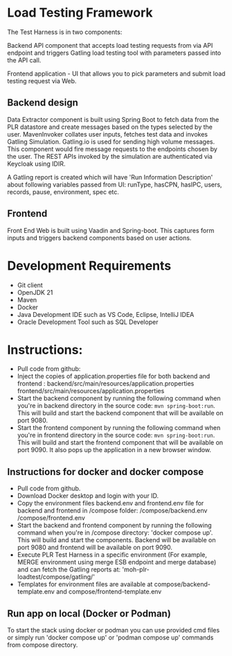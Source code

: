 # Load Testing Framework

The Test Harness is in two components:

Backend API component that accepts load testing requests from via API endpoint and triggers Gatling load testing tool with parameters passed into the API call.

Frontend application - UI that allows you to pick parameters and submit load testing request via Web.

## Backend design

Data Extractor component is built using Spring Boot to fetch data from the PLR datastore and create messages based on the types selected by the user.
MavenInvoker collates user inputs, fetches test data and invokes Gatling Simulation.
Gatling.io is used for sending high volume messages. This component would fire message requests to the endpoints chosen by the user.
The REST APIs invoked by the simulation are authenticated via Keycloak using IDIR.

A Gatling report is created which will have 'Run Information Description' about following variables passed from UI:
runType, hasCPN, hasIPC, users, records, pause, environment, spec etc.

## Frontend

Front End Web is built using Vaadin and Spring-boot. This captures form inputs and triggers backend components based on user actions.

# Development Requirements

- Git client
- OpenJDK 21
- Maven
- Docker
- Java Development IDE such as VS Code, Eclipse, IntelliJ IDEA
- Oracle Development Tool such as SQL Developer

	
# Instructions:
	
- Pull code from github:
- Inject the copies of application.properties file for both backend and frontend :
    backend/src/main/resources/application.properties
    frontend/src/main/resources/application.properties
- Start the backend component by running the following command when you're in backend directory in the source code: `mvn spring-boot:run`. This will build and start the backend component that will be available on port 9080.
- Start the frontend component by running the following command when you're in frontend directory in the source code: `mvn spring-boot:run`. This will build and start the frontend component that will be available on port 9090. It also pops up the application in a new browser window.

## Instructions for docker and docker compose

- Pull code from github.
- Download Docker desktop and login with your ID.
- Copy the environment files backend.env and frontend.env file for backend and frontend in /compose folder:
    /compose/backend.env
    /compose/frontend.env
- Start the backend and frontend component by running the following command when you're in /compose directory: 'docker compose up'.
  This will build and start the components. Backend will be available on port 9080 and frontend will be available on port 9090.
- Execute PLR Test Harness in a specific environment (For example, MERGE environment using merge ESB endpoint and merge database) and can fetch the Gatling reports at: 'moh-plr-loadtest/compose/gatling/'
- Templates for environment files are available at compose/backend-template.env and compose/frontend-template.env 

## Run app on local (Docker or Podman)
To start the stack using docker or podman you can use provided cmd files or simply run 'docker compose up' or 'podman compose up' commands from compose directory. 